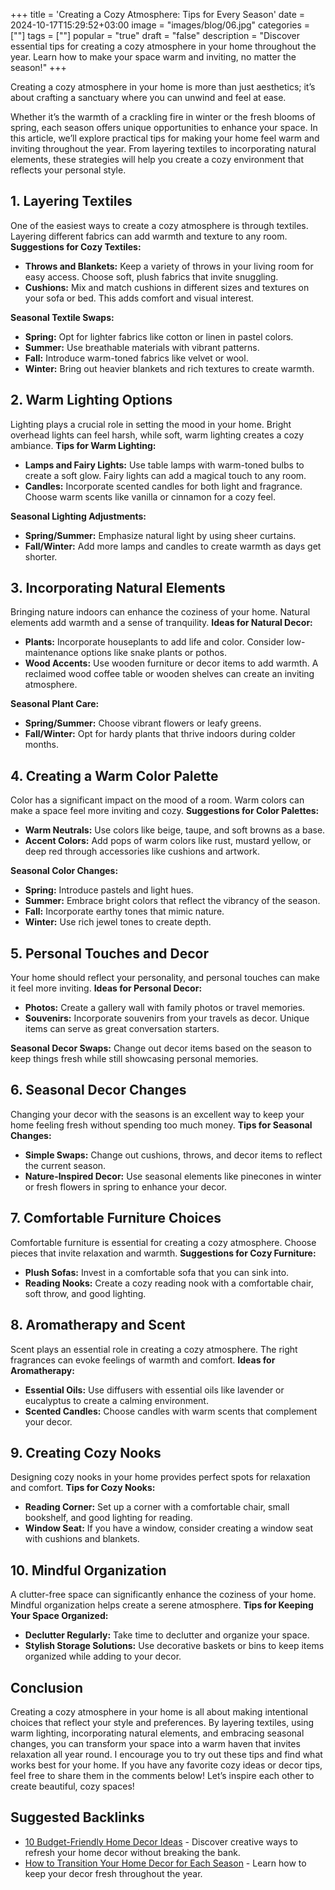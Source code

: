 +++
title = 'Creating a Cozy Atmosphere: Tips for Every Season'
date = 2024-10-17T15:29:52+03:00
image = "images/blog/06.jpg"
categories = [""]
tags = [""]
popular = "true"
draft = "false"
description = "Discover essential tips for creating a cozy atmosphere in your home throughout the year. Learn how to make your space warm and inviting, no matter the season!"
+++

Creating a cozy atmosphere in your home is more than just aesthetics; it’s about crafting a sanctuary where you can unwind and feel at ease.

Whether it’s the warmth of a crackling fire in winter or the fresh blooms of spring, each season offers unique opportunities to enhance your space. In this article, we’ll explore practical tips for making your home feel warm and inviting throughout the year. From layering textiles to incorporating natural elements, these strategies will help you create a cozy environment that reflects your personal style.

## 1. Layering Textiles

One of the easiest ways to create a cozy atmosphere is through textiles. Layering different fabrics can add warmth and texture to any room. **Suggestions for Cozy Textiles:**

- **Throws and Blankets:** Keep a variety of throws in your living room for easy access. Choose soft, plush fabrics that invite snuggling.
- **Cushions:** Mix and match cushions in different sizes and textures on your sofa or bed. This adds comfort and visual interest.

**Seasonal Textile Swaps:**

- **Spring:** Opt for lighter fabrics like cotton or linen in pastel colors.
- **Summer:** Use breathable materials with vibrant patterns.
- **Fall:** Introduce warm-toned fabrics like velvet or wool.
- **Winter:** Bring out heavier blankets and rich textures to create warmth.

## 2. Warm Lighting Options

Lighting plays a crucial role in setting the mood in your home. Bright overhead lights can feel harsh, while soft, warm lighting creates a cozy ambiance. **Tips for Warm Lighting:**

- **Lamps and Fairy Lights:** Use table lamps with warm-toned bulbs to create a soft glow. Fairy lights can add a magical touch to any room.
- **Candles:** Incorporate scented candles for both light and fragrance. Choose warm scents like vanilla or cinnamon for a cozy feel.

**Seasonal Lighting Adjustments:**

- **Spring/Summer:** Emphasize natural light by using sheer curtains.
- **Fall/Winter:** Add more lamps and candles to create warmth as days get shorter.

## 3. Incorporating Natural Elements

Bringing nature indoors can enhance the coziness of your home. Natural elements add warmth and a sense of tranquility. **Ideas for Natural Decor:**

- **Plants:** Incorporate houseplants to add life and color. Consider low-maintenance options like snake plants or pothos.
- **Wood Accents:** Use wooden furniture or decor items to add warmth. A reclaimed wood coffee table or wooden shelves can create an inviting atmosphere.

**Seasonal Plant Care:**

- **Spring/Summer:** Choose vibrant flowers or leafy greens.
- **Fall/Winter:** Opt for hardy plants that thrive indoors during colder months.

## 4. Creating a Warm Color Palette

Color has a significant impact on the mood of a room. Warm colors can make a space feel more inviting and cozy. **Suggestions for Color Palettes:**

- **Warm Neutrals:** Use colors like beige, taupe, and soft browns as a base.
- **Accent Colors:** Add pops of warm colors like rust, mustard yellow, or deep red through accessories like cushions and artwork.

**Seasonal Color Changes:**

- **Spring:** Introduce pastels and light hues.
- **Summer:** Embrace bright colors that reflect the vibrancy of the season.
- **Fall:** Incorporate earthy tones that mimic nature.
- **Winter:** Use rich jewel tones to create depth.

## 5. Personal Touches and Decor

Your home should reflect your personality, and personal touches can make it feel more inviting. **Ideas for Personal Decor:**

- **Photos:** Create a gallery wall with family photos or travel memories.
- **Souvenirs:** Incorporate souvenirs from your travels as decor. Unique items can serve as great conversation starters.

**Seasonal Decor Swaps:**
Change out decor items based on the season to keep things fresh while still showcasing personal memories.

## 6. Seasonal Decor Changes

Changing your decor with the seasons is an excellent way to keep your home feeling fresh without spending too much money. **Tips for Seasonal Changes:**

- **Simple Swaps:** Change out cushions, throws, and decor items to reflect the current season.
- **Nature-Inspired Decor:** Use seasonal elements like pinecones in winter or fresh flowers in spring to enhance your decor.

## 7. Comfortable Furniture Choices

Comfortable furniture is essential for creating a cozy atmosphere. Choose pieces that invite relaxation and warmth. **Suggestions for Cozy Furniture:**

- **Plush Sofas:** Invest in a comfortable sofa that you can sink into.
- **Reading Nooks:** Create a cozy reading nook with a comfortable chair, soft throw, and good lighting.

## 8. Aromatherapy and Scent

Scent plays an essential role in creating a cozy atmosphere. The right fragrances can evoke feelings of warmth and comfort. **Ideas for Aromatherapy:**

- **Essential Oils:** Use diffusers with essential oils like lavender or eucalyptus to create a calming environment.
- **Scented Candles:** Choose candles with warm scents that complement your decor.

## 9. Creating Cozy Nooks

Designing cozy nooks in your home provides perfect spots for relaxation and comfort. **Tips for Cozy Nooks:**

- **Reading Corner:** Set up a corner with a comfortable chair, small bookshelf, and good lighting for reading.
- **Window Seat:** If you have a window, consider creating a window seat with cushions and blankets.

## 10. Mindful Organization

A clutter-free space can significantly enhance the coziness of your home. Mindful organization helps create a serene atmosphere. **Tips for Keeping Your Space Organized:**

- **Declutter Regularly:** Take time to declutter and organize your space.
- **Stylish Storage Solutions:** Use decorative baskets or bins to keep items organized while adding to your decor.

## Conclusion

Creating a cozy atmosphere in your home is all about making intentional choices that reflect your style and preferences. By layering textiles, using warm lighting, incorporating natural elements, and embracing seasonal changes, you can transform your space into a warm haven that invites relaxation all year round. I encourage you to try out these tips and find what works best for your home. If you have any favorite cozy ideas or decor tips, feel free to share them in the comments below! Let’s inspire each other to create beautiful, cozy spaces!

## Suggested Backlinks

- [10 Budget-Friendly Home Decor Ideas](https://mialecozy.online/posts/post-1/) - Discover creative ways to refresh your home decor without breaking the bank.
- [How to Transition Your Home Decor for Each Season](https://mialecozy.online/posts/post-3/) - Learn how to keep your decor fresh throughout the year.

